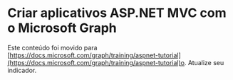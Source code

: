 # <a name="build-aspnet-mvc-apps-with-microsoft-graph"></a>Criar aplicativos ASP.NET MVC com o Microsoft Graph

Este conteúdo foi movido para [https://docs.microsoft.com/graph/training/aspnet-tutorial](https://docs.microsoft.com/graph/training/aspnet-tutorial)o. Atualize seu indicador.
